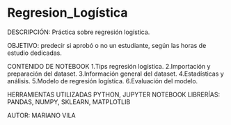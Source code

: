 # Regresion_Logística

DESCRIPCIÓN: Práctica sobre regresión logística.

OBJETIVO: predecir si aprobó o no un estudiante, según las horas de estudio dedicadas.

CONTENIDO DE NOTEBOOK
1.Tips regresión logística.
2.Importación y preparación del dataset.
3.Información general del dataset.
4.Estadísticas y análisis.
5.Modelo de regresión logística.
6.Evaluación del modelo.

HERRAMIENTAS UTILIZADAS
PYTHON, JUPYTER NOTEBOOK
LIBRERÍAS: PANDAS, NUMPY, SKLEARN, MATPLOTLIB

AUTOR: MARIANO VILA

